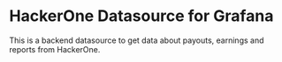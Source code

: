 # HackerOne Datasource for Grafana

This is a backend datasource to get data about payouts, earnings and reports from HackerOne.
